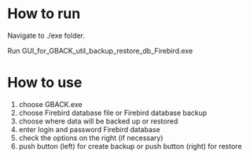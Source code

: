 # How to run

Navigate to ./exe folder.


Run GUI_for_GBACK_util_backup_restore_db_Firebird.exe

# How to use

1) сhoose GBACK.exe 
2) choose Firebird database file or Firebird database backup
3) choose where data will be backed up or restored 
4) enter login and password Firebird database
5) check the options on the right (if necessary)
6) push button (left) for  create backup or push button (right) for restore 
